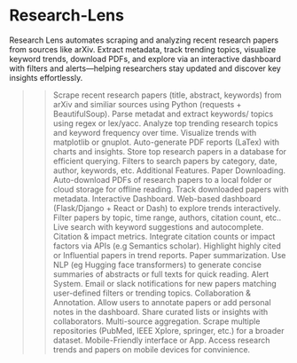 # Research-Lens
Research Lens automates scraping and analyzing recent research papers from sources like arXiv. Extract metadata, track trending topics, visualize keyword trends, download PDFs, and explore via an interactive dashboard with filters and alerts—helping researchers stay updated and discover key insights effortlessly.

>> Scrape recent research papers (title, abstract, keywords) from arXiv and similiar sources using Python (requests + BeautifulSoup).
>> Parse metadat and extract keywords/ topics using regex or lex/yacc.
>> Analyze top trending research topics and keyword frequency over time.
>> Visualize trends with matplotlib or gnuplot.
>> Auto-generate PDF reports (LaTex) with charts and insights.
>> Store top research papers in a database for efficient querying.
>> Filters to search papers by category, date, author, keywords, etc.
>> Additional Features.
>> Paper Downloading.
>> Auto-download PDFs of research papers to a local folder or cloud storage for offline reading.
>> Track downloaded papers with metadata.
>> Interactive Dashboard.
>> Web-based dashboard (Flask/Django + React or Dash) to explore trends interactively.
>> Filter papers by topic, time range, authors, citation count, etc..
>> Live search with keyword suggestions and autocomplete.
>> Citation & impact metrics.
>> Integrate citation counts or impact factors via APIs (e.g Semantics scholar).
>> Highlight highly cited or Influential papers in trend reports.
>> Paper summarization.
>> Use NLP (eg Hugging face transformers) to generate concise summaries of abstracts or full texts for quick reading.
>> Alert System. 
>> Email or slack notifications for new papers matching user-defined filters or trending topics.
>> Collaboration & Annotation.
>> Allow users to annotate papers or add personal notes in the dashboard.
>> Share curated lists or insights with collaborators.
>> Multi-source aggregation.
>> Scrape multiple repositories (PubMed, IEEE Xplore, springer, etc.) for a broader dataset.
>> Mobile-Friendly interface or App.
>> Access research trends and papers on mobile devices for convinience.
